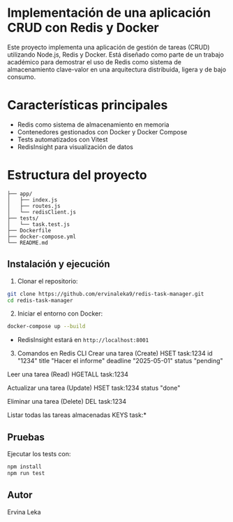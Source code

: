 # Implementación de una aplicación CRUD con Redis y Docker

Este proyecto implementa una aplicación de gestión de tareas (CRUD) utilizando Node.js, Redis y Docker. Está diseñado como parte de un trabajo académico para demostrar el uso de Redis como sistema de almacenamiento clave-valor en una arquitectura distribuida, ligera y de bajo consumo.

# Características principales
- Redis como sistema de almacenamiento en memoria
- Contenedores gestionados con Docker y Docker Compose
- Tests automatizados con Vitest
- RedisInsight para visualización de datos

# Estructura del proyecto

```
├── app/
│   ├── index.js
│   ├── routes.js
│   └── redisClient.js
├── tests/
│   └── task.test.js
├── Dockerfile
├── docker-compose.yml
└── README.md
```

## Instalación y ejecución

1. Clonar el repositorio:
```bash
git clone https://github.com/ervinaleka9/redis-task-manager.git
cd redis-task-manager
```

2. Iniciar el entorno con Docker:
```bash
docker-compose up --build
```
- RedisInsight estará en `http://localhost:8001`

3. Comandos en Redis CLI
  Crear una tarea (Create)
  HSET task:1234 id "1234" title "Hacer el informe" deadline "2025-05-01" status "pending"

  Leer una tarea (Read)
  HGETALL task:1234

  Actualizar una tarea (Update)
  HSET task:1234 status "done"

  Eliminar una tarea (Delete)
  DEL task:1234

  Listar todas las tareas almacenadas
  KEYS task:*

## Pruebas

Ejecutar los tests con:

```bash
npm install
npm run test
```

## Autor
Ervina Leka 

